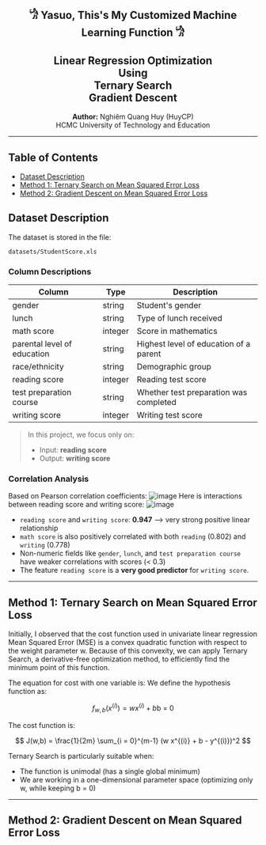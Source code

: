 <p align="center">
  <h2 align="center">𓀝 Yasuo, This's My Customized Machine Learning Function 𓀝</h2>
  <h2 align="center">Linear Regression Optimization <br> Using <br> Ternary Search <br> Gradient Descent </h2>
</p>

<p align="center">
  <strong>Author:</strong> Nghiêm Quang Huy (HuyCP)<br>
  HCMC University of Technology and Education<br>
</p>

---

## Table of Contents

- [Dataset Description](#dataset-description)
- [Method 1: Ternary Search on Mean Squared Error Loss](#method-1-ternary-search-on-mean-squared-error-loss)
- [Method 2: Gradient Descent on Mean Squared Error Loss](#method-2-gradient-descent-on-mean-squared-error-loss)

## Dataset Description

The dataset is stored in the file:

```
datasets/StudentScore.xls
```

### Column Descriptions

| Column                      | Type    | Description                            |
| --------------------------- | ------- | -------------------------------------- |
| gender                      | string  | Student's gender                       |
| lunch                       | string  | Type of lunch received                 |
| math score                  | integer | Score in mathematics                   |
| parental level of education | string  | Highest level of education of a parent |
| race/ethnicity              | string  | Demographic group                      |
| reading score               | integer | Reading test score                     |
| test preparation course     | string  | Whether test preparation was completed |
| writing score               | integer | Writing test score                     |

> In this project, we focus only on:
>
> * Input: **reading score**
> * Output: **writing score**

### Correlation Analysis

Based on Pearson correlation coefficients:
![image](https://github.com/user-attachments/assets/6893aacb-a371-4f90-8093-a60cc40d390f)
Here is interactions between reading score and writing score:
![image](https://github.com/user-attachments/assets/24a92821-6fa4-49c7-844f-bfdf1e24db89)
* `reading score` and `writing score`: **0.947** —> very strong positive linear relationship
* `math score` is also positively correlated with both `reading` (0.802) and `writing` (0.778)
* Non-numeric fields like `gender`, `lunch`, and `test preparation course` have weaker correlations with scores (< 0.3)
* The feature `reading score` is a **very good predictor** for `writing score`.

---
## Method 1: Ternary Search on Mean Squared Error Loss
Initially, I observed that the cost function used in univariate linear regression Mean Squared Error (MSE) is a convex quadratic function with respect to the weight parameter w. Because of this convexity, we can apply Ternary Search, a derivative-free optimization method, to efficiently find the minimum point of this function.

The equation for cost with one variable is:
We define the hypothesis function as:

$$
f_{w,b}(x^{(i)}) = wx^{(i)} + b \text{b = 0}
$$

The cost function is:

<script type="text/javascript" async
  src="https://cdn.jsdelivr.net/npm/mathjax@3/es5/tex-mml-chtml.js">
</script>

$$
J(w,b) = \frac{1}{2m} \sum_{i = 0}^{m-1} (w x^{(i)} + b - y^{(i)})^2
$$

Ternary Search is particularly suitable when:
+ The function is unimodal (has a single global minimum)
+ We are working in a one-dimensional parameter space (optimizing only w, while keeping b = 0)

---
## Method 2: Gradient Descent on Mean Squared Error Loss
